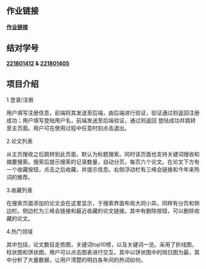 ## 作业链接

**[作业链接](https://www.cnblogs.com/lauhiukwan/p/se_jdzy2.html)**



## 结对学号

**[221801412](https://www.cnblogs.com/lauhiukwan/) & [221801405](https://www.cnblogs.com/blogofpzy/)**



## 项目介绍

1.登录/注册

用户填写注册信息，前端将其发送至后端，由后端进行验证，验证通过则返回注册成功；用户填写登陆用户名，前端发送至后端验证，通过则返回 登陆成功并跳转至主页面。用户可在使用过程中任意时刻点击退出。

2.论文列表

从主页搜收之后跳转到此页面，默认为标题搜索。同时该页面也支持关键词搜收和摘要搜索。搜索后提示搜索的记录数量，自动分页，每页六个论文。在论文下方有一个收藏按钮，点击之后收藏，并提示信息。右侧浮动栏有三峰会链接和今年来热词的推荐。

3.收藏列表

在搜索页面添加的论文会在这里显示，于搜索界面布局大同小异。同样有分页和侧边栏。侧边栏为三峰会链接和最近收藏的论文链接。其中有删除按钮，可以删除收藏的论文。

4.热门领域

其中包括，论文数目走势图，关键词top10榜，以及关键词一览。采用了折线图，柱状图和饼状图，用户可以点击图表进行交互。其中以饼状图中的旭日图为最，其中分析了大量数据，让用户清楚的明白各年间的热词如何。